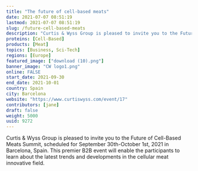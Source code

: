 ```yaml
---
title: "The future of cell-based meats"
date: 2021-07-07 08:51:19
lastmod: 2021-07-07 08:51:19
slug: /future-cell-based-meats
description: "Curtis & Wyss Group is pleased to invite you to the Future of Cell-Based Meats Summit, scheduled for September 30th-October 1st, 2021 in Barcelona, Spain. This premier B2B event will enable the participants to learn about the latest trends and developments in the cellular meat innovative field."
proteins: [Cell-Based]
products: [Meat]
topics: [Business, Sci-Tech]
regions: [Europe]
featured_image: ["download (10).png"]
banner_image: "CW logo1.png"
online: FALSE
start_date: 2021-09-30
end_date: 2021-10-01
country: Spain
city: Barcelona
website: "https://www.curtiswyss.com/event/17"
contributors: [jane]
draft: false
weight: 5000
uuid: 9272
---
```

<p>Curtis & Wyss Group is pleased to invite you to the Future of Cell-Based Meats Summit, scheduled for September 30th-October 1st, 2021 in Barcelona, Spain. This premier B2B event will enable the participants to learn about the latest trends and developments in the cellular meat innovative field.</p>
